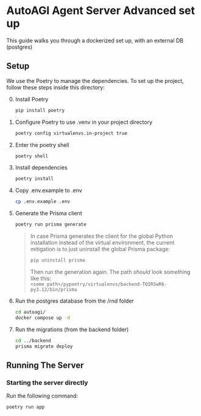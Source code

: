 # AutoAGI Agent Server Advanced set up

This guide walks you through a dockerized set up, with an external DB (postgres)

## Setup

We use the Poetry to manage the dependencies. To set up the project, follow these steps inside this directory:

0. Install Poetry
    ```sh
    pip install poetry
    ```
    
1. Configure Poetry to use .venv in your project directory
    ```sh
    poetry config virtualenvs.in-project true
    ```

2. Enter the poetry shell

   ```sh
   poetry shell
   ```
   
3. Install dependencies

   ```sh
   poetry install
   ```
   
4. Copy .env.example to .env

   ```sh
   cp .env.example .env
   ```

5. Generate the Prisma client

   ```sh
   poetry run prisma generate
   ```
   

   > In case Prisma generates the client for the global Python installation instead of the virtual environment, the current mitigation is to just uninstall the global Prisma package:
   >
   > ```sh
   > pip uninstall prisma
   > ```
   >
   > Then run the generation again. The path *should* look something like this:  
   > `<some path>/pypoetry/virtualenvs/backend-TQIRSwR6-py3.12/bin/prisma`

6. Run the postgres database from the /rnd folder

   ```sh
   cd autoagi/
   docker compose up -d
   ```

7. Run the migrations (from the backend folder)

   ```sh
   cd ../backend
   prisma migrate deploy
   ```

## Running The Server

### Starting the server directly

Run the following command:

```sh
poetry run app
```

